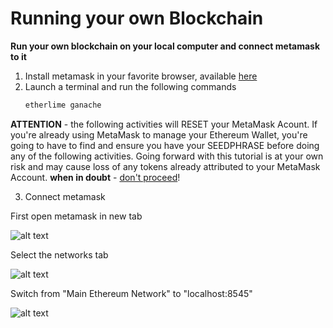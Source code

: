 # Running your own Blockchain

<p><b>Run your own blockchain on your local computer and connect metamask to it</p></b>

1. Install metamask in your favorite browser, available [here](https://metamask.io/)
2. Launch a terminal and run the following commands
    ``` bash
    etherlime ganache
    ```
<p><b>ATTENTION</b> - the following activities will RESET your MetaMask Acount.  If you're already using MetaMask to manage your Ethereum Wallet, you're going to have to find and ensure you have your SEEDPHRASE before doing any of the following activities.  Going forward with this tutorial is at your own risk and may cause loss of any tokens already attributed to your MetaMask Account.   <b>when in doubt</b> - <u>don't proceed</u>!</p>
  
3. Connect metamask

<p>First open metamask in new tab</p>

![alt text](https://image.ibb.co/b8d83U/Screenshot_from_2018_08_28_12_09_01.png)<br>

<p>Select the networks tab</p>

![alt text](https://image.ibb.co/dxtfHp/Selection_001.png)<br>

<p>Switch from "Main Ethereum Network" to "localhost:8545"</p>

![alt text](https://image.ibb.co/bOWpA9/Selection_002.png)<br>